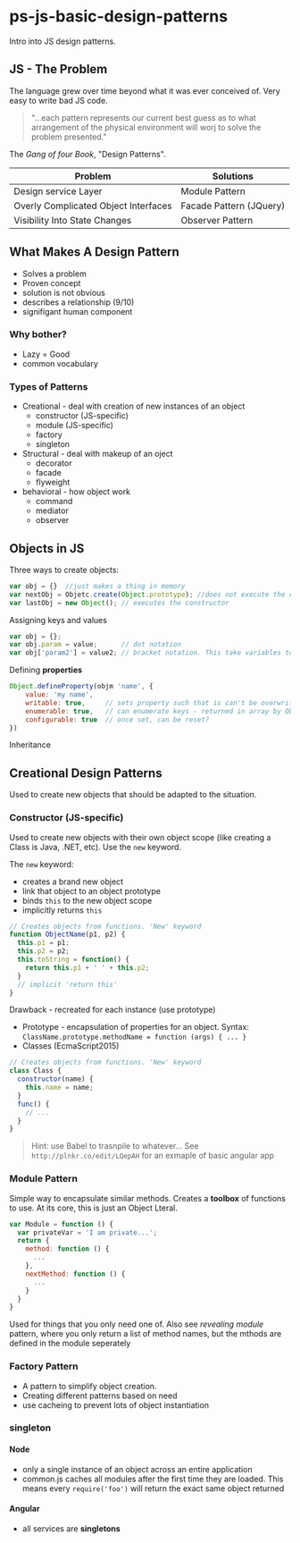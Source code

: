 # ps-js-basic-design-patterns

Intro into JS design patterns.

## JS - The Problem

The language grew over time beyond what it was ever conceived of.  Very easy to write bad JS code.

> "...each pattern represents our current best guess as to what arrangement of the physical environment will worj to solve the problem presented."

The _Gang of four Book_, "Design Patterns".

| Problem | Solutions|
| ------- | -------- |
| Design service Layer | Module Pattern
| Overly Complicated Object Interfaces | Facade Pattern (JQuery) |
| Visibility Into State Changes | Observer Pattern |

## What Makes A Design Pattern

* Solves a problem
* Proven concept
* solution is not obvious
* describes a relationship (9/10)
* signifigant human component

### Why bother?

* Lazy = Good
* common vocabulary

### Types of Patterns

* Creational - deal with creation of new instances of an object
  * constructor (JS-specific)
  * module (JS-specific)
  * factory
  * singleton
* Structural - deal with makeup of an oject
  * decorator
  * facade
  * flyweight
* behavioral - how object work
  * command
  * mediator
  * observer

## Objects in JS

Three ways to create objects:

```javascript
var obj = {}  //just makes a thing in memory
var nextObj = Objetc.create(Object.prototype); //does not execute the constructor
var lastObj = new Object(); // executes the constructor
```

Assigning keys and values

```javascript
var obj = {};
var obj.param = value;      // dot notation
var obj['param2'] = value2; // bracket notation. This take variables to access/assign a parameter
```

Defining __properties__

```javascript
Object.defineProperty(objm 'name', {
    value: 'my name',
    writable: true,     // sets property such that is can't be overwritten
    enumerable: true,   // can enumerate keys - returned in array by Object.keys(obj)
    configurable: true  // once set, can be reset?
})
```

Inheritance

## Creational Design Patterns

Used to create new objects that should be adapted to the situation.

### Constructor (JS-specific)

Used to create new objects with their own object scope (like creating a Class is Java, .NET, etc). Use the `new` keyword.

The `new` keyword:

* creates a brand new object
* link that object to an object prototype
* binds `this` to the new object scope
* implicitly returns `this`

```javascript
// Creates objects from functions. 'New' keyword
function ObjectName(p1, p2) {
  this.p1 = p1;
  this.p2 = p2;
  this.toString = function() {
    return this.p1 + ' ' + this.p2;
  }
  // implicit 'return this'
}
```

Drawback - recreated for each instance (use prototype)

* Prototype - encapsulation of properties for an object. Syntax: `ClassName.prototype.methodName = function (args) { ... }`
* Classes (EcmaScript2015)

```javascript
// Creates objects from functions. 'New' keyword
class Class {
  constructor(name) {
    this.name = name;
  }
  func() {
    // ...
  }
}
```

> Hint: use Babel to trasnpile to whatever...
> See `http://plnkr.co/edit/LQepAH` for an exmaple of basic angular app

### Module Pattern

Simple way to encapsulate similar methods. Creates a **toolbox** of functions to use. At its core, this is just an Object Lteral.

```Javascript
var Module = function () {
  var privateVar = 'I am private...';
  return {
    method: function () {
      ...
    },
    nextMethod: function () {
      ...
    }
  }
}
```

Used for things that you only need one of. Also see *revealing module* pattern, where you only return a list of method names, but the mthods are defined in the module seperately

### Factory Pattern

* A pattern to simplify object creation.
* Creating different patterns based on need
* use cacheing to prevent lots of object instantiation

### singleton

#### Node

* only a single instance of an object across an entire application
* common.js caches all modules after the first time they are loaded. This means every `require('foo')` will return the exact same object returned

#### Angular

* all services are **singletons**